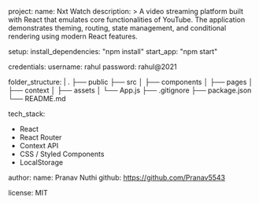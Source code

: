 project:
  name: Nxt Watch
  description: >
    A video streaming platform built with React that emulates core functionalities of YouTube.
    The application demonstrates theming, routing, state management, and conditional rendering
    using modern React features.

setup:
  install_dependencies: "npm install"
  start_app: "npm start"

credentials:
  username: rahul
  password: rahul@2021

folder_structure: |
  .
  ├── public
  ├── src
  │   ├── components
  │   ├── pages
  │   ├── context
  │   ├── assets
  │   └── App.js
  ├── .gitignore
  ├── package.json
  └── README.md

tech_stack:
  - React
  - React Router
  - Context API
  - CSS / Styled Components
  - LocalStorage

author:
  name: Pranav Nuthi
  github: https://github.com/Pranav5543

license: MIT
